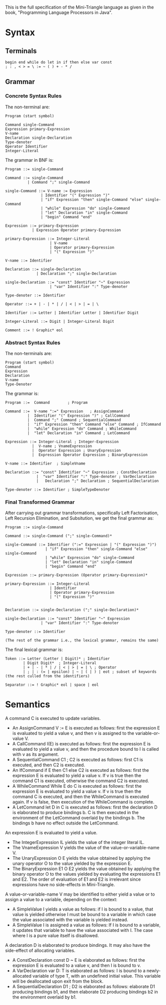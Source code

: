 This is the full specification of the Mini-Triangle language as given in the book, "Programming Language Processors in Java".

# Syntax

## Terminals

```
begin end while do let in if then else var const 
; : , < > = \ := ~ ( ) + - * / 

```

## Grammar

### Concrete Syntax Rules

The non-terminal are:

```
Program (start symbol)

Command single-Command
Expression primary-Expression
V-name
Declaration single-Declaration
Type-denoter
Operator Identifier
Integer-Literal

```
The grammar in BNF is:

```
Program ::= single-Command

Command ::= single-Command
          | Command ";" single-Command

single-Command ::= V-name := Expression
                | Identifier "(" Expression ")"
                | "if" Expression "then" single-Command "else" single-Command
                | "while" Expression "do" single-Command
                | "let" Declaration "in" single-Command
                | "begin" Command "end"

Expression ::= primary-Expression
            | Expression Operator primary-Expression

primary-Expression ::= Integer-Literal
                    | V-name
                    | Operator primary-Expression
                    | "(" Expression ")"

V-name ::= Identifier

Declaration ::= single-Declaration
              | Declaration ";" single-Declaration

single-Declaration ::= "const" Identifier "~" Expression
                    | "var" Identifier ":" Type-denoter

Type-denoter ::= Identifier

Operator ::= + | - | * | / | < | > | = | \

Identifier ::= Letter | Identifier Letter | Identifier Digit

Integer-Literal ::= Digit | Integer-Literal Digit

Comment ::= ! Graphic* eol

```

### Abstract Syntax Rules

The non-terminals are:

```
Program (start symbol)
Command
Expression
Declaration
V-name
Type-Denoter

```

The grammar is:

```
Program ::=  Command        ; Program

Command ::=  V-name ":=" Expression   ; AssignCommand
          |  Identifier "(" Expression ")" ; CallCommand
          |  Command ";" Command ; SequentialCommand
          |  "if" Expression "then" Command "else" Command ; IfCommand
          |  "while" Expression "do" Command ; WhileCommand
          |  "let" Declaration "in" Command ; LetCommand

Expression ::= Integer-Literal ; Integer-Expression
            |  V-name ; VnameExpression
            |  Operator Expression ; UnaryExpression
            |  Expression Operator Expression ; BinaryExpression

V-name ::= Identifier  ; SimpleVname

Declaration ::= "const" Identifier "~" Expression ; ConstDeclaration
              |  "var" Identifier ":" Type-denoter ; VarDeclaration
              |   Declaration ";" Declaration ; SequentialDeclaration

Type-denoter ::= Identifier ; SimpleTypeDenoter

```

### Final Transformed Grammar

After carrying out grammar transformations, specifically Left Factorisation, Left Recursion Elimination, and Subsitution, we get the final grammar as:

```
Program ::= single-Command

Command ::= single-Command (";" single-Command)*

single-Command ::= Identifier (":=" Expression | "(" Expression ")")
                  | "if" Expression "then" single-Command "else" single-Command
                  | "while" Expression "do" single-Command
                  | "let" Declaration "in" single-Command
                  | "begin" Command "end"

Expression ::= primary-Expression (Operator primary-Expression)*

primary-Expression ::= Integer-Literal 
                    | Identifier 
                    | Operator primary-Expression
                    | "(" Expression ")"


Declaration ::= single-Declaration (";" single-Declaration)*

single-Declaration ::= "const" Identifier "~" Expression
                | "var" Identifier ":" Type-denoter

Type-denoter ::= Identifier

(The rest of the grammar i.e., the lexical grammar, remains the same)

```

The final lexical grammar is:

```
Token ::= Letter (Letter | Digit)* ; Identifier
        | Digit Digit*  ; Integer-Literal 
        | + | - | * | / | < | > | = | \ ; Operator
        | ; | : (= | epsilon) | ~ | ( | ) | eot ; subset of keywords (the rest culled from the identifiers)

Separator ::= ! Graphic* eol | space | eol

```

# Semantics

A command C is executed to update variables.
  - An AssignCommand V := E is executed as follows: first the expression E is evaluated to yield a value v, and then v is assigned to the variable-or-value V.
  - A CallCommand I(E) is executed as follows: first the expression E is evaluated to yield a value v, and then the procedure bound to I is called with v as its
    argument.
  - A SequentialCommand C1 ; C2 is executed as follows: first C1 is executed, and then C2 is executed.
  - An IfCommand if E then C1 else C2 is executed as follows: first the expression E is evaluated to yield a value v. If v is true then the command C1 is executed,
    otherwise the command C2 is executed.
  - A WhileCommand While E do C is executed as follows: first the expression E is evaluated to yield a value v. If v is true then the command C is executed, and then the
    WhileCommand is executed again. If v is false, then execution of the WhileCommand is complete.
  - A LetCommand let D in C is executed as follows: first the declaration D is elaborated to produce bindings b. C is then executed in the environment of the LetCommand
    overlaid by the bindings b. The bindings b have no effect outside the LetCommand.

An expression E is evaluated to yield a value.
  - The IntegerExpression IL yields the value of the integer literal IL.
  - The VnameExpression V yields the value of the value-or-variable-name V.
  - The UnaryExpression O E yields the value obtained by applying the unary operator O to the value yielded by the expression E.
  - The BinaryExpression E1 O E2 yields the value obtained by applying the binary operator O to the values yielded by evaluating the expressions E1 and E2. The order of
    evaluation of E1 and E2 is irrelevant since expressions have no side-effects in Mini-Triangle.

A value-or-variable-name V may be identified to either yield a value or to assign a value to a variable, depending on the context:
  - A SimpleValue I yields a value as follows: if I is bound to a value, that value is yielded otherwise I must be bound to a variable in which case the value
    associated with the variable is yielded instead.
  - A SimpleValue I is assigned a value as follows: If I is bound to a variable, it updates that variable to have the value associated with I. The case where I is a pure value itself
    is disallowed.

A declaration D is elaborated to produce bindings. It may also have the side-effect of allocating variables.
  - A ConstDeclaration const D ~ E is elaborated as follows: first the expression E is evaluated to a value v, and then I is bound to v.
  - A VarDeclaration var D: T is elaborated as follows: I is bound to a newly-allocated variable of type T, with an undefined initial value. This variable will be 
    deallocated upon exit from the block.
  - A SequentialDeclaration D1 ; D2 is elaborated as follows: elaborate D1 producing bindings b1, and then elaborate D2 producing bindings b2 in the environment overlaid by b1.